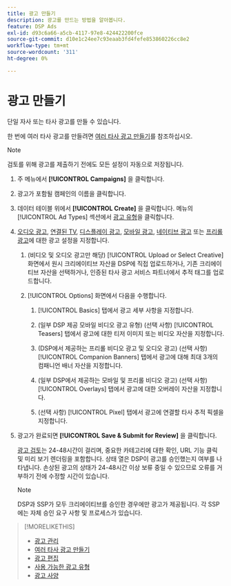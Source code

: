 ```yaml
---
title: 광고 만들기
description: 광고를 만드는 방법을 알아봅니다.
feature: DSP Ads
exl-id: d93c6a66-a5cb-4117-97e8-424422200fce
source-git-commit: d10e1c24ee7c93eaab3fd4fefe853860226cc8e2
workflow-type: tm+mt
source-wordcount: '311'
ht-degree: 0%

---
```


# 광고 만들기

단일 자사 또는 타사 광고를 만들 수 있습니다.

한 번에 여러 타사 광고를 만들려면 [여러 타사 광고 만들기](ad-create-third-party.md)를 참조하십시오.

>[!NOTE]
>
>검토를 위해 광고를 제출하기 전에도 모든 설정이 자동으로 저장됩니다.

1. 주 메뉴에서 **[!UICONTROL Campaigns]** 을 클릭합니다.

1. 광고가 포함될 캠페인의 이름을 클릭합니다.

1. 데이터 테이블 위에서 **[!UICONTROL Create]** 을 클릭합니다. 메뉴의 [!UICONTROL Ad Types] 섹션에서 [광고 유형](ad-types.md)을 클릭합니다.

1. [오디오 광고](ad-settings-audio.md), [연결된 TV](ad-settings-connected-tv.md), [디스플레이 광고](ad-settings-display.md), [모바일 광고](ad-settings-mobile.md), [네이티브 광고](ad-settings-native.md) 또는 [프리롤 광고](ad-settings-pre-roll.md)에 대한 광고 설정을 지정합니다.

   1. (비디오 및 오디오 광고만 해당) [!UICONTROL Upload or Select Creative] 화면에서 원시 크리에이티브 자산을 DSP에 직접 업로드하거나, 기존 크리에이티브 자산을 선택하거나, 인증된 타사 광고 서비스 파트너에서 추적 태그를 업로드합니다.

   1. [!UICONTROL Options] 화면에서 다음을 수행합니다.

      1. [!UICONTROL Basics] 탭에서 광고 세부 사항을 지정합니다.

      1. (일부 DSP 제공 모바일 비디오 광고 유형) (선택 사항) [!UICONTROL Teasers] 탭에서 광고에 대한 티저 이미지 또는 비디오 자산을 지정합니다.

      1. (DSP에서 제공하는 프리롤 비디오 광고 및 오디오 광고) (선택 사항) [!UICONTROL Companion Banners] 탭에서 광고에 대해 최대 3개의 컴패니언 배너 자산을 지정합니다.

      1. (일부 DSP에서 제공하는 모바일 및 프리롤 비디오 광고) (선택 사항) [!UICONTROL Overlays] 탭에서 광고에 대한 오버레이 자산을 지정합니다.

      1. (선택 사항) [!UICONTROL Pixel] 탭에서 광고에 연결할 타사 추적 픽셀을 지정합니다.

1. 광고가 완료되면 **[!UICONTROL Save & Submit for Review]** 을 클릭합니다.

   [광고 검토](ad-about.md)는 24-48시간이 걸리며, 중요한 카테고리에 대한 확인, URL 기능 클릭 및 미리 보기 렌더링을 포함합니다. 상태 열은 DSP이 광고를 승인했는지 여부를 나타냅니다. 손상된 광고의 상태가 24-48시간 이상 보류 중일 수 있으므로 오류를 거부하기 전에 수정할 시간이 있습니다.

   >[!NOTE]
   >
   >DSP과 SSP가 모두 크리에이티브를 승인한 경우에만 광고가 제공됩니다. 각 SSP에는 자체 승인 요구 사항 및 프로세스가 있습니다.

>[!MORELIKETHIS]
>
>* [광고 관리](ad-about.md)
>* [여러 타사 광고 만들기](ad-create-third-party.md)
>* [광고 편집](ad-edit.md)
>* [사용 가능한 광고 유형](ad-types.md)
>* [광고 사양](/help/dsp/assets/ad-specs.pdf)

